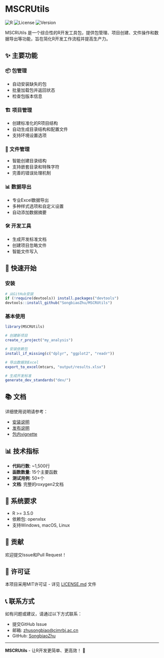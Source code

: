 # MSCRUtils

![R](https://img.shields.io/badge/R-%3E%3D%203.5.0-blue.svg)
![License](https://img.shields.io/badge/License-MIT-green.svg)
![Version](https://img.shields.io/badge/Version-1.0.0-orange.svg)

MSCRUtils 是一个综合性的R开发工具包，提供包管理、项目创建、文件操作和数据导出等功能，旨在简化R开发工作流程并提高生产力。

## ✨ 主要功能

### 📦 包管理
- 自动安装缺失的包
- 批量加载包并返回状态
- 检查包版本信息

### 🏗️ 项目管理
- 创建标准化的R项目结构
- 自动生成目录结构和配置文件
- 支持环境设置选项

### 📁 文件管理
- 智能创建目录结构
- 支持嵌套目录和特殊字符
- 完善的错误处理机制

### 📊 数据导出
- 专业Excel数据导出
- 多种样式选项和自定义设置
- 自动添加数据摘要

### 🛠️ 开发工具
- 生成开发标准文档
- 创建项目忽略文件
- 智能文件写入

## 🚀 快速开始

### 安装

```r
# 从GitHub安装
if (!require(devtools)) install.packages("devtools")
devtools::install_github("SongbiaoZhu/MSCRUtils")
```

### 基本使用

```r
library(MSCRUtils)

# 创建新项目
create_r_project("my_analysis")

# 安装依赖包
install_if_missing(c("dplyr", "ggplot2", "readr"))

# 导出数据到Excel
export_to_excel(mtcars, "output/results.xlsx")

# 生成开发标准
generate_dev_standards("dev/")
```

## 📚 文档

详细使用说明请参考：
- [安装说明](INSTALL.md)
- [发布说明](RELEASE_NOTES.md)
- [包内vignette](vignettes/getting-started.Rmd)

## 📊 技术指标

- **代码行数**: ~1,500行
- **函数数量**: 15个主要函数
- **测试用例**: 50+个
- **文档**: 完整的roxygen2文档

## 🔧 系统要求

- R >= 3.5.0
- 依赖包: openxlsx
- 支持Windows, macOS, Linux

## 🤝 贡献

欢迎提交Issue和Pull Request！

## 📄 许可证

本项目采用MIT许可证 - 详见 [LICENSE.md](LICENSE.md) 文件

## 📞 联系方式

如有问题或建议，请通过以下方式联系：
- 提交GitHub Issue
- 邮箱: zhusongbiao@cimrbj.ac.cn
- GitHub: [SongbiaoZhu](https://github.com/SongbiaoZhu)

---

**MSCRUtils** - 让R开发更简单、更高效！ 🎉
